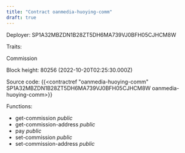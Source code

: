 ```yaml
---
title: "Contract oanmedia-huoying-comm"
draft: true
---
```

Deployer: SP1A32MBZDN1B28ZT5DH6MA739VJ0BFH05CJHCM8W

Traits:
 
Commission


Block height: 80256 (2022-10-20T02:25:30.000Z)

Source code: {{<contractref "oanmedia-huoying-comm" SP1A32MBZDN1B28ZT5DH6MA739VJ0BFH05CJHCM8W oanmedia-huoying-comm>}}

Functions:

* get-commission _public_
* get-commission-address _public_
* pay _public_
* set-commission _public_
* set-commission-address _public_
